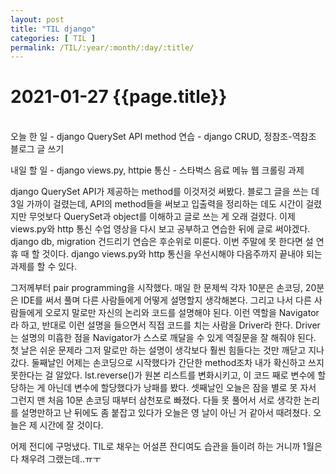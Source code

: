 ```yaml
---
layout: post
title: "TIL django"
categories: [ TIL ]
permalink: /TIL/:year/:month/:day/:title/
---
```


# 2021-01-27 {{page.title}}
&nbsp;  
오늘 한 일
    - django QuerySet API method 연습
    - django CRUD, 정참조-역참조 블로그 글 쓰기

내일 할 일
    - django views.py, httpie 통신
    - 스타벅스 음료 메뉴 웹 크롤링 과제

django QuerySet API가 제공하는 method를 이것저것 써봤다. 블로그 글을 쓰는 데 3일 가까이 걸렸는데, API의 method들을 써보고 입출력을 정리하는 데도 시간이 걸렸지만 무엇보다 QuerySet과 object를 이해하고 글로 쓰는 게 오래 걸렸다. 이제 views.py와 http 통신 수업 영상을 다시 보고 공부하고 연습한 뒤에 글로 써야겠다.
django db, migration 건드리기 연습은 후순위로 미룬다. 이번 주말에 못 한다면 설 연휴 때 할 것이다. django views.py와 http 통신을 우선시해야 다음주까지 끝내야 되는 과제를 할 수 있다.  

그저께부터 pair programming을 시작했다. 매일 한 문제씩 각자 10분은 손코딩, 20분은 IDE를 써서 풀며 다른 사람들에게 어떻게 설명할지 생각해본다. 그리고 나서 다른 사람들에게 오로지 말로만 자신의 논리와 코드를 설명해야 된다. 이런 역할을 Navigator라 하고, 반대로 이런 설명을 들으면서 직접 코드를 치는 사람을 Driver라 한다. Driver는 설명의 미흡한 점을 Navigator가 스스로 깨달을 수 있게 역질문을 잘 해줘야 된다.
첫 날은 쉬운 문제라 그저 말로만 하는 설명이 생각보다 훨씬 힘들다는 것만 깨닫고 지나갔다. 둘째날인 어제는 손코딩으로 시작했다가 간단한 method조차 내가 확신하고 쓰지 못한다는 걸 알았다. lst.reverse()가 원본 리스트를 변화시키고, 이 코드 째로 변수에 할당하는 게 아닌데 변수에 할당했다가 낭패를 봤다. 셋째날인 오늘은 잠을 별로 못 자서 그런지 맨 처음 10분 손코딩 때부터 삼천포로 빠졌다. 다들 못 풀어서 서로 생각한 논리를 설명만하고 난 뒤에도 좀 붙잡고 있다가 오늘은 영 날이 아닌 거 같아서 때려쳤다. 오늘은 제 시간에 잘 것이다.  

어제 전디에 구멍냈다. TIL로 채우는 어설픈 잔디여도 습관을 들이려 하는 거니까 1월은 다 채우려 그랬는데..ㅠㅜ

